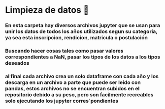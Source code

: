 # Limpieza de datos 🧹

### En esta carpeta hay diversos archivos jupyter que se usan para unir los datos de todos los años utilizados segun su categoria, ya sea esta inscripcion, rendicion, matricula o postulación

### Buscando hacer cosas tales como pasar valores correspondientes a NaN, pasar los tipos de los datos a los tipos deseados

### al final cada archivo crea un solo dataframe con cada año y los descarga en un archivo a parte que puede ser leido con pandas, estos archivos no se encuentran subidos en el repositorio debido a su peso, pero son facilmente recreables solo ejecutando los jupyter corres´pondientes
